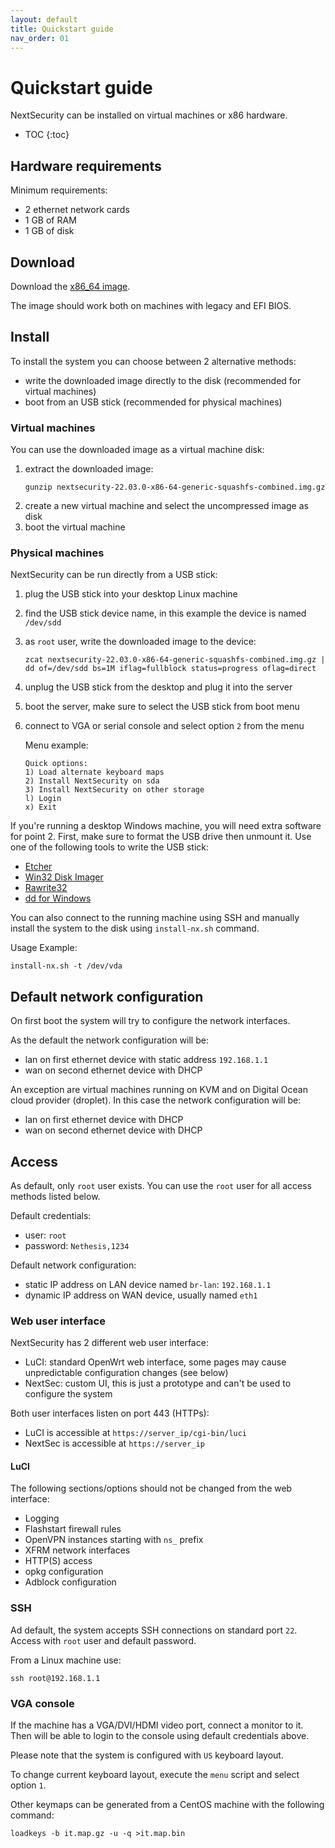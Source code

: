 ```yaml
---
layout: default
title: Quickstart guide
nav_order: 01
---
```


# Quickstart guide

NextSecurity can be installed on virtual machines or x86 hardware.

* TOC
{:toc}

## Hardware requirements

Minimum requirements:

- 2 ethernet network cards
- 1 GB of RAM
- 1 GB of disk

## Download

Download the [x86_64 image]({{site.download_url}}/{{site.version}}/targets/x86/64/nextsecurity-{{site.version}}-x86-64-generic-ext4-combined-efi.img.gz).

The image should work both on machines with legacy and EFI BIOS.

## Install

To install the system you can choose between 2 alternative methods:

- write the downloaded image directly to the disk (recommended for virtual machines)
- boot from an USB stick (recommended for physical machines)

### Virtual machines

You can use the downloaded image as a virtual machine disk:

1. extract the downloaded image:
   ```
   gunzip nextsecurity-22.03.0-x86-64-generic-squashfs-combined.img.gz
   ```
2. create a new virtual machine and select the uncompressed image as disk
3. boot the virtual machine

### Physical machines

NextSecurity can be run directly from a USB stick:

1. plug the USB stick into your desktop Linux machine
2. find the USB stick device name, in this example the device is named `/dev/sdd`
3. as `root` user, write the downloaded image to the device:
   ```
   zcat nextsecurity-22.03.0-x86-64-generic-squashfs-combined.img.gz | dd of=/dev/sdd bs=1M iflag=fullblock status=progress oflag=direct
   ```
4. unplug the USB stick from the desktop and plug it into the server
5. boot the server, make sure to select the USB stick from boot menu
6. connect to VGA or serial console and select option `2` from the menu

   Menu example:
   ```
   Quick options:
   1) Load alternate keyboard maps
   2) Install NextSecurity on sda
   3) Install NextSecurity on other storage
   l) Login
   x) Exit
   ```

If you're running a desktop Windows machine, you will need extra software for point 2.
First, make sure to format the USB drive then unmount it.
Use one of the following tools to write the USB stick:

* [Etcher](https://etcher.io/ )
* [Win32 Disk Imager](http://sourceforge.net/projects/win32diskimager/)
* [Rawrite32](http://www.netbsd.org/~martin/rawrite32/)
* [dd for Windows](http://www.chrysocome.net/dd)

You can also connect to the running machine using SSH and manually
install the system to the disk using `install-nx.sh` command.

Usage Example:
```
install-nx.sh -t /dev/vda
```

## Default network configuration

On first boot the system will try to configure
the network interfaces.

As the default the network configuration will be:

- lan on first ethernet device with static address `192.168.1.1`
- wan on second ethernet device with DHCP

An exception are virtual machines running on KVM and on Digital Ocean cloud provider (droplet).
In this case the network configuration will be:

- lan on first ethernet device with DHCP
- wan on second ethernet device with DHCP

## Access

As default, only `root` user exists.
You can use the `root` user for all access methods listed below.

Default credentials:

- user: `root`
- password: `Nethesis,1234`

Default network configuration:

- static IP address on LAN device named `br-lan`: `192.168.1.1` 
- dynamic IP address on WAN device, usually named `eth1`

### Web user interface

NextSecurity has 2 different web user interface:

- LuCI: standard OpenWrt web interface, some pages may cause unpredictable configuration changes (see below)
- NextSec: custom UI, this is just a prototype and can't be used to configure the system

Both user interfaces listen on port 443 (HTTPs):

- LuCI is accessible at `https://server_ip/cgi-bin/luci`
- NextSec is accessible at `https://server_ip`

#### LuCI

The following sections/options should not be changed from the web interface:

- Logging
- Flashstart firewall rules
- OpenVPN instances starting with `ns_` prefix
- XFRM network interfaces
- HTTP(S) access
- opkg configuration
- Adblock configuration

### SSH

Ad default, the system accepts SSH connections on standard port `22`.
Access with `root` user and default password.

From a Linux machine use:
```
ssh root@192.168.1.1
```

### VGA console

If the machine has a VGA/DVI/HDMI video port, connect a monitor to it.
Then will be able to login to the console using default credentials above.

Please note that the system is configured with `US` keyboard layout.

To change current keyboard layout, execute the `menu` script and select option `1`.

Other keymaps can be generated from a CentOS machine with the following command:
```
loadkeys -b it.map.gz -u -q >it.map.bin
```
